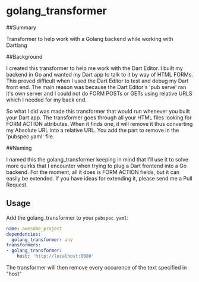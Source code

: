 golang_transformer
==================

##Summary


Transformer to help work with a Golang backend while working with Dartlang

##Background


I created this transformer to help me work with the Dart Editor. I built my backend in Go and wanted my Dart app to talk to it by way of HTML FORMs. This proved difficult when I used the Dart Editor to test and debug my Dart front end. The main reason was because the Dart Editor's 'pub serve' ran it's own server and I could not do FORM POSTs or GETs using relative URLS which I needed for my back end.

So what I did was made this transformer that would run whenever you built your Dart app. The transformer goes through all your HTML files looking for FORM ACTION attributes. When it finds one, it will remove it thus converting my Absolute URL into a relative URL. You add the part to remove in the 'pubspec.yaml' file.

##Naming


I named this the golang_transformer keeping in mind that I'll use it to solve more quirks that I encounter when trying to plug a Dart frontend into a Go backend. For the moment, all it does is FORM ACTION fields, but it can easily be extended. If you have ideas for extending it, please send me a Pull Request.

## Usage

Add the golang_transformer to your `pubspec.yaml`:

```yaml
name: awesome_project
dependencies:
  golang_transformer: any
transformers:
- golang_transformer:
    host: 'http://localhost:8080'
```

The transformer will then remove every occurence of the text specified in "host" 